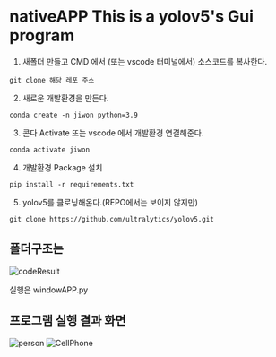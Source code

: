 # nativeAPP This is a yolov5's Gui program
1. 새폴더 만들고 CMD 에서 (또는 vscode 터미널에서) 소스코드를 복사한다.
```
git clone 해당 레포 주소
```
2. 새로운 개발환경을 만든다.
```
conda create -n jiwon python=3.9
```  
3. 콘다 Activate 또는 vscode 에서 개발환경 연결해준다.
```
conda activate jiwon
```
4. 개발환경 Package 설치
```
pip install -r requirements.txt
```
5. yolov5를 클로닝해온다.(REPO에서는 보이지 않지만)
```
git clone https://github.com/ultralytics/yolov5.git
```
## 폴더구조는
![codeResult](https://github.com/jiwon0629/NativeAppYoloCustom/assets/149983498/8656690a-41e9-4c60-b0b0-7251d160d9d6)

실행은 windowAPP.py
## 프로그램 실행 결과 화면
![person](https://github.com/jiwon0629/NativeAppYoloCustom/assets/149983498/c0ade085-4e57-4c87-9611-879f6d419836)
![CellPhone](https://github.com/jiwon0629/NativeAppYoloCustom/assets/149983498/7e5dce57-3e28-43a0-911c-0660c1d9cb6b)


